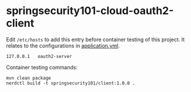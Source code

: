 # springsecurity101-cloud-oauth2-client

Edit `/etc/hosts` to add this entry before container testing of this project. It relates to the configurations in
[application.yml](src/main/resources/application.yml).
```shell
127.0.0.1   oauth2-server
```

Container testing commands:
```shell
mvn clean package
nerdctl build -t springsecurity101/client:1.0.0 .
```